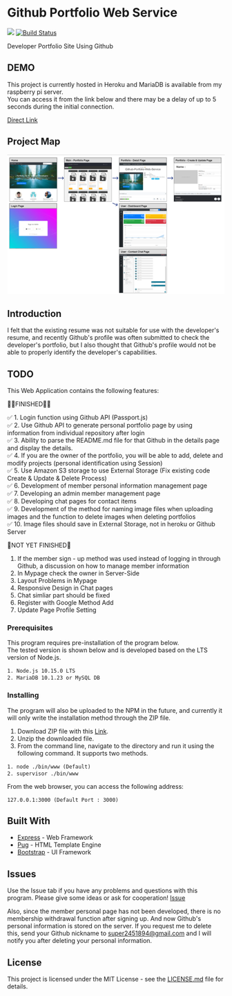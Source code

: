 # Github Portfolio Web Service
![](https://img.shields.io/badge/Code%20Statue-Open-brightgreen.svg) [![Build Status](https://travis-ci.org/sangumee/Github-Portfolio-Web-Service.svg?branch=master)](https://travis-ci.org/sangumee/Github-Portfolio-Web-Service)

Developer Portfolio Site Using Github

## DEMO

This project is currently hosted in Heroku and MariaDB is available from my raspberry pi server.  
You can access it from the link below and there may be a delay of up to 5 seconds during the initial connection.

[Direct Link](https://expressme.herokuapp.com/)

## Project Map
<img src="public/images/app/main/Project Map.png">


## Introduction

I felt that the existing resume was not suitable for use with the developer's resume, and recently Github's profile was often submitted to check the developer's portfolio, but I also thought that Github's profile would not be able to properly identify the developer's capabilities.

## TODO
This Web Application contains the following features:

👨‍💻FINISHED👨‍💻

✅ 1. Login function using Github API (Passport.js)  
✅ 2. Use Github API to generate personal portfolio page by using information from individual repository after login  
✅ 3. Ability to parse the README.md file for that Github in the details page and display the details.  
✅ 4. If you are the owner of the portfolio, you will be able to add, delete and modify projects (personal identification using Session)  
✅ 5. Use Amazon S3 storage to use External Storage (Fix existing code Create & Update & Delete Process)  
✅ 6. Development of member personal information management page  
✅ 7. Developing an admin member management page  
✅ 8. Developing chat pages for contact items  
✅ 9. Development of the method for naming image files when uploading images and the function to delete images when deleting portfolios   
✅ 10. Image files should save in External Storage, not in heroku or Github Server   

🧶NOT YET FINISHED🧶
1. If the member sign - up method was used instead of logging in through Github, a discussion on how to manage member information
2. In Mypage check the owner in Server-Side
3. Layout Problems in Mypage
4. Responsive Design in Chat pages
5. Chat simliar part should be fixed
6. Register with Google Method Add
7. Update Page Profile Setting

### Prerequisites

This program requires pre-installation of the program below.  
The tested version is shown below and is developed based on the LTS version of Node.js.

```
1. Node.js 10.15.0 LTS
2. MariaDB 10.1.23 or MySQL DB
```

### Installing


The program will also be uploaded to the NPM in the future, and currently it will only write the installation method through the ZIP file.

1. Download ZIP file with this [Link](https://github.com/sangumee/Github-Portfolio-Web-Service/archive/master.zip).
2. Unzip the downloaded file.
3. From the command line, navigate to the directory and run it using the following command. It supports two methods.

```
1. node ./bin/www (Default)
2. supervisor ./bin/www
```

From the web browser, you can access the following address:

```
127.0.0.1:3000 (Default Port : 3000)
```

## Built With

* [Express](https://expressjs.com) - Web Framework
* [Pug](https://pugjs.org/api/getting-started.html) - HTML Template Engine
* [Bootstrap](https://getbootstrap.com/) - UI Framework

## Issues

Use the Issue tab if you have any problems and questions with this program. Please give some ideas or ask for cooperation! [Issue](https://github.com/sangumee/Github-Portfolio-Web-Service/issues)

Also, since the member personal page has not been developed, there is no membership withdrawal function after signing up. And now Github's personal information is stored on the server. If you request me to delete this, send your Github nickname to super2451894@gmail.com and I will notify you after deleting your personal information.

## License

This project is licensed under the MIT License - see the [LICENSE.md](LICENSE) file for details.